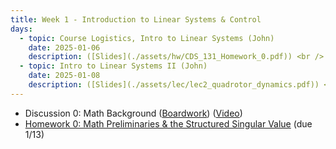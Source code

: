 ```yaml
---
title: Week 1 - Introduction to Linear Systems & Control
days:
  - topic: Course Logistics, Intro to Linear Systems (John)
    date: 2025-01-06
    description: ([Slides](./assets/hw/CDS_131_Homework_0.pdf)) <br /> Reading - Math Review
  - topic: Intro to Linear Systems II (John)
    date: 2025-01-08
    description: ([Slides](./assets/lec/lec2_quadrotor_dynamics.pdf)) <br /> Reading - Math Review
---
```

- Discussion 0: Math Background ([Boardwork](./assets/disc/118_disc.pdf)) ([Video](https://controldynsys.github.io/131-wi25site/))
- [Homework 0: Math Preliminaries & the Structured Singular Value](./assets/hw/CDS_131_Homework_0.pdf) (due 1/13)

<a id="Week2"></a>
